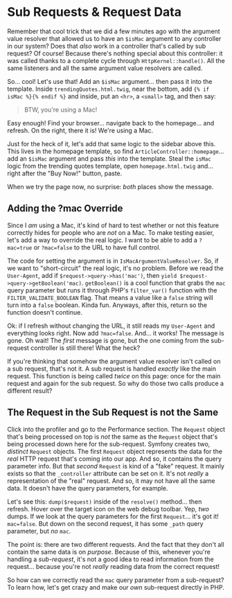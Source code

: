 # Sub Requests & Request Data

Remember that cool trick that we did a few minutes ago with the argument value
resolver that allowed us to have an `$isMac` argument to any controller in our
system? Does that *also* work in a controller that's called by sub request? Of
course! Because there's nothing special about this controller: it was called
thanks to a complete cycle through `HttpKernel::handle()`. All the same listeners
and all the same argument value resolvers are called.

So... cool! Let's use that! Add an `$isMac` argument... then pass it into the
template. Inside `trendingQuotes.html.twig`, near the bottom, add
`{% if isMac %}{% endif %}` and inside, put an `<hr>`, a `<small>` tag, and then
say:

> BTW, you're using a Mac!

Easy enough! Find your browser... navigate back to the homepage... and refresh.
On the right, there it is! We're using a Mac.

Just for the heck of it, let's add that same logic to the sidebar above this.
This lives in the homepage template, so find `ArticleController::homepage`...
add an `$isMac` argument and pass *this* into the template. Steal the `isMac`
logic from the trending quotes template, open `homepage.html.twig` and... right
after the "Buy Now!" button, paste.

When we try the page now, no surprise: *both* places show the message.

## Adding the ?mac Override

Since I *am* using a Mac, it's kind of hard to test whether or not this feature
correctly hides for people who are *not* on a Mac. To make testing easier, let's
add a way to override the real logic. I want to be able to add a `?mac=true` or
`?mac=false` to the URL to have full control.

The code for setting the argument is in `IsMacArgumentValueResolver`. So, if we
want to "short-circuit" the real logic, it's no problem. Before we read
the `User-Agent`, add if `$request->query->has('mac')`, then
`yield $request->query->getBoolean('mac)`. `getBoolean()` is a cool function that
grabs the `mac` query parameter but runs it through PHP's `filter_var()` function
with the `FILTER_VALIDATE_BOOLEAN` flag. That means a value like a `false` string
will turn into a `false` boolean. Kinda fun. Anyways, after this, return so the
function doesn't continue.

Ok: if I refresh without changing the URL, it still reads my `User-Agent` and
everything looks right. Now add `?mac=false`. And... it works! The message is
gone. Oh wait! The *first* message is gone, but the one coming from the
sub-request controller is still there! What the heck?

If you're thinking that somehow the argument value resolver isn't called on a
sub request, that's not it. A sub request is handled *exactly* like the main request.
This function is being called *twice* on this page: once for the main request and
again for the sub request. So why do those two calls produce a different result?

## The Request in the Sub Request is not the Same

Click into the profiler and go to the Performance section. The `Request` object
that's being processed on top is *not* the same as the `Request` object that's
being processed down here for the sub-request. Symfony creates two, *distinct*
`Request` objects. The first `Request` object represents the data for the *real*
HTTP request that's coming into our app. And so, it contains the query parameter
info. But that *second* `Request` is kind of a "fake" request. It mainly exists
so that the `_controller` attribute can be set on it. It's not *really* a
representation of the "real" request. And so, it may not have all the same data.
It doesn't have the query parameters, for example.

Let's see this: `dump($request)` inside of the `resolve()` method... then refresh.
Hover over the target icon on the web debug toolbar. Yep, *two* dumps. If we
look at the query parameters for the first `Request`... it's got it! `mac=false`.
But down on the second request, it has some `_path` query parameter, but *no* `mac`.

The point is: there are two different requests. And the fact that they don't all
contain the same data is on *purpose*. Because of this, whenever you're
handling a *sub-request*, it's not a good idea to read information from the
request... because you're not *really* reading data from the correct request!

So how can we correctly read the `mac` query parameter from a sub-request? To
learn how, let's get crazy and make our *own* sub-request directly in PHP.
